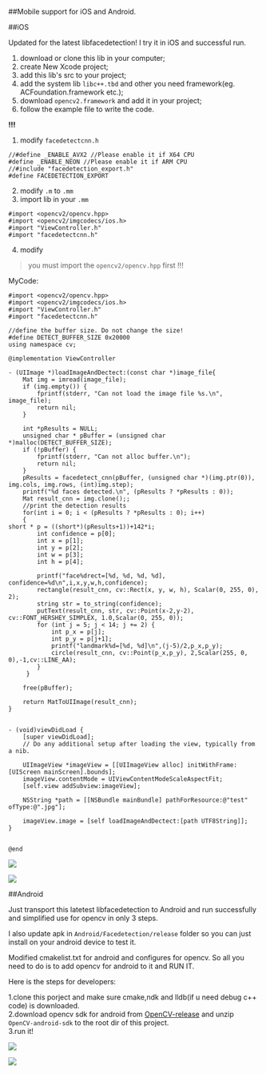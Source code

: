 ##Mobile support for iOS and Android. 


##iOS

Updated for the latest libfacedetection! I try it in iOS and successful run. 

1. download or clone this lib in your computer;
2. create New Xcode project;
3. add this lib's src to your project;
4. add the system lib `libc++.tbd` and other you need framework(eg. ACFoundation.framework etc.);
5. download `opencv2.framework` and add it in your project;
6. follow the example file to write the code.

**!!!** 
1. modify  `facedetectcnn.h`
```objc
//#define _ENABLE_AVX2 //Please enable it if X64 CPU
#define _ENABLE_NEON //Please enable it if ARM CPU
//#include "facedetection_export.h"
#define FACEDETECTION_EXPORT
```

2. modify  `.m` to `.mm` 
3. import lib in your `.mm`
```objc
#import <opencv2/opencv.hpp>
#import <opencv2/imgcodecs/ios.h>
#import "ViewController.h"
#import "facedetectcnn.h"
```
4. modify 
> you must import the `opencv2/opencv.hpp` first  !!!


MyCode:
```objc
#import <opencv2/opencv.hpp>
#import <opencv2/imgcodecs/ios.h>
#import "ViewController.h"
#import "facedetectcnn.h"

//define the buffer size. Do not change the size!
#define DETECT_BUFFER_SIZE 0x20000
using namespace cv;

@implementation ViewController

- (UIImage *)loadImageAndDectect:(const char *)image_file{
    Mat img = imread(image_file);
    if (img.empty()) {
        fprintf(stderr, "Can not load the image file %s.\n", image_file);
        return nil;
    }
    
    int *pResults = NULL;
    unsigned char * pBuffer = (unsigned char *)malloc(DETECT_BUFFER_SIZE);
    if (!pBuffer) {
        fprintf(stderr, "Can not alloc buffer.\n");
        return nil;
    }
    pResults = facedetect_cnn(pBuffer, (unsigned char *)(img.ptr(0)), img.cols, img.rows, (int)img.step);
    printf("%d faces detected.\n", (pResults ? *pResults : 0));
    Mat result_cnn = img.clone();;
    //print the detection results
    for(int i = 0; i < (pResults ? *pResults : 0); i++)
    {
short * p = ((short*)(pResults+1))+142*i;
        int confidence = p[0];
        int x = p[1];
        int y = p[2];
        int w = p[3];
        int h = p[4];
        
        printf("face%drect=[%d, %d, %d, %d], confidence=%d\n",i,x,y,w,h,confidence);
        rectangle(result_cnn, cv::Rect(x, y, w, h), Scalar(0, 255, 0), 2);
        string str = to_string(confidence);
        putText(result_cnn, str, cv::Point(x-2,y-2), cv::FONT_HERSHEY_SIMPLEX, 1.0,Scalar(0, 255, 0));
        for (int j = 5; j < 14; j += 2) {
            int p_x = p[j];
            int p_y = p[j+1];
            printf("landmark%d=[%d, %d]\n",(j-5)/2,p_x,p_y);
            circle(result_cnn, cv::Point(p_x,p_y), 2,Scalar(255, 0, 0),-1,cv::LINE_AA);
        }
     }
    
    free(pBuffer);
    
    return MatToUIImage(result_cnn);
}


- (void)viewDidLoad {
    [super viewDidLoad];
    // Do any additional setup after loading the view, typically from a nib.
    
    UIImageView *imageView = [[UIImageView alloc] initWithFrame:[UIScreen mainScreen].bounds];
    imageView.contentMode = UIViewContentModeScaleAspectFit;
    [self.view addSubview:imageView];
    
    NSString *path = [[NSBundle mainBundle] pathForResource:@"test" ofType:@".jpg"];
    
    imageView.image = [self loadImageAndDectect:[path UTF8String]];
}


@end
```
![](https://raw.githubusercontent.com/dpmaycry/libfacedetection/master/mobile/iOS/screenshot1.jpg)

![](https://raw.githubusercontent.com/dpmaycry/libfacedetection/master/mobile/iOS/screenshot2.jpg)

##Android

Just transport this latetest libfacedetection to Android and run successfully and simplified use for opencv in only 3 steps.

I also update apk in `Android/Facedetection/release` folder so you can just install on your android device to test it.

Modified cmakelist.txt for android and configures for opencv. So all you need to do is to add opencv for android to it and RUN IT.

Here is the steps for developers:
   
1.clone this porject and make sure cmake,ndk and lldb(if u need debug c++ code) is downloaded.    
2.download opencv sdk for android from [OpenCV-release](https://opencv.org/releases.html) and unzip `OpenCV-android-sdk` to the root dir of this project.  
3.run it!

![](https://raw.githubusercontent.com/dpmaycry/libfacedetection/master/mobile/Android/screenshot1.png)

![](https://raw.githubusercontent.com/dpmaycry/libfacedetection/master/mobile/Android/screenshot2.png)